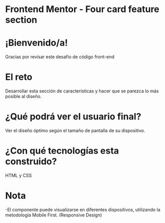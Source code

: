 # Frontend Mentor - Four card feature section

# ¡Bienvenido/a!

Gracias por revisar este desafío de código front-end

# El reto

Desarrollar esta sección de características y hacer que se parezca lo más posible al diseño.

# ¿Qué podrá ver el usuario final?

Ver el diseño óptimo según el tamaño de pantalla de su dispositivo.

# ¿Con qué tecnologías esta construido?

HTML y CSS

# Nota

-El componente puede visualizarse en diferentes dispositivos, utilizando la metodología Mobile First. (Responsive Design)
